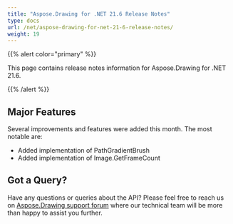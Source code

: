 ```yaml
---
title: "Aspose.Drawing for .NET 21.6 Release Notes"
type: docs
url: /net/aspose-drawing-for-net-21-6-release-notes/
weight: 19
---
```


{{% alert color="primary" %}} 

This page contains release notes information for Aspose.Drawing for .NET 21.6.

{{% /alert %}} 
## **Major Features**
Several improvements and features were added this month. The most notable are:

- Added implementation of PathGradientBrush
- Added implementation of Image.GetFrameCount
## **Got a Query?**
Have any questions or queries about the API? Please feel free to reach us on [Aspose.Drawing support forum](https://forum.aspose.com/c/drawing) where our technical team will be more than happy to assist you further.

